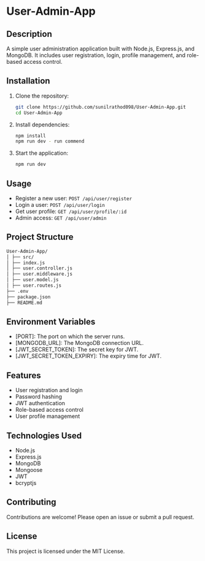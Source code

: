 # User-Admin-App

## Description
A simple user administration application built with Node.js, Express.js, and MongoDB. It includes user registration, login, profile management, and role-based access control.


## Installation
1. Clone the repository:
    ```sh
    git clone https://github.com/sunilrathod098/User-Admin-App.git
    cd User-Admin-App
    ```
2. Install dependencies:
    ```sh
    npm install
    npm run dev - run commend
    ```

3. Start the application:
    ```sh
    npm run dev
    ```

## Usage
- Register a new user: `POST /api/user/register`
- Login a user: `POST /api/user/login`
- Get user profile: `GET /api/user/profile/:id`
- Admin access: `GET /api/user/admin`

## Project Structure
```sh
User-Admin-App/ 
│ ├── src/ 
│ ├── index.js 
│ ├── user.controller.js 
│ ├── user.middleware.js 
│ ├── user.model.js 
│ ├── user.routes.js 
├── .env 
├── package.json 
├── README.md
```


## Environment Variables
- [PORT]: The port on which the server runs.
- [MONGODB_URL]: The MongoDB connection URL.
- [JWT_SECRET_TOKEN]: The secret key for JWT.
- [JWT_SECRET_TOKEN_EXPIRY]: The expiry time for JWT.

## Features
- User registration and login
- Password hashing
- JWT authentication
- Role-based access control
- User profile management

## Technologies Used
- Node.js
- Express.js
- MongoDB
- Mongoose
- JWT
- bcryptjs

## Contributing
Contributions are welcome! Please open an issue or submit a pull request.

## License
This project is licensed under the MIT License.
